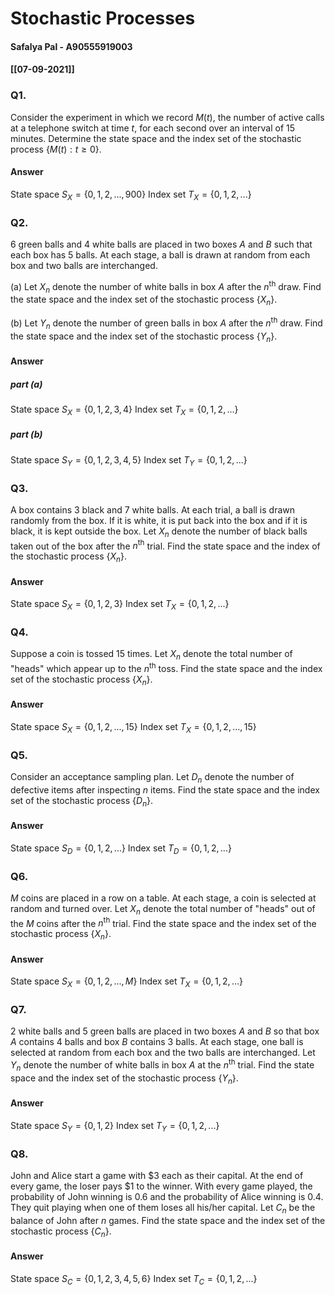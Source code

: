
# Stochastic Processes 
#### Safalya Pal - A90555919003

#### [[07-09-2021]]

### Q1. 
Consider the experiment in which we record $M(t)$, the number of active calls at a telephone switch at time $t$, for each second over an interval of 15 minutes. Determine the state space and the index set of the stochastic process $\left\{M(t):t\geq 0\right\}$.

#### Answer
State space $S_X  =\left\{0, 1, 2, ..., 900\right\}$
Index set $T_X = \left\{0, 1, 2, ...\right\}$

### Q2. 
6 green balls and 4 white balls are placed in two boxes $A$ and $B$ such that each box has 5 balls. At each stage, a ball is drawn at random from each box and two balls are interchanged.

(a) Let $X_n$ denote the number of white balls in box $A$ after the $n^{\text{th}}$ draw. Find the state space and the index set of the stochastic process $\left\{X_n\right\}$.

(b) Let $Y_n$ denote the number of green balls in box $A$ after the $n^{\text{th}}$ draw. Find the state space and the index set of the stochastic process $\left\{Y_n\right\}$.

#### Answer 
##### part (a)
State space $S_X = \left\{0, 1, 2, 3, 4\right\}$
Index set $T_X = \left\{0, 1, 2, ...\right\}$
##### part (b)
State space $S_Y = \left\{0, 1, 2, 3, 4, 5\right\}$
Index set $T_Y = \left\{0, 1, 2, ...\right\}$

### Q3. 
A box contains 3 black and 7 white balls. At each trial, a ball is drawn randomly from the box. If it is white, it is put back into the box and if it is black, it is kept outside the box. Let $X_n$ denote the number of black balls taken out of the box after the $n^{\text{th}}$ trial. Find the state space and the index of the stochastic process $\left\{X_n\right\}$.

#### Answer 
State space $S_X = \left\{0, 1, 2, 3\right\}$
Index set $T_X = \left\{0, 1, 2, ...\right\}$

### Q4.
Suppose a coin is tossed 15 times. Let $X_n$ denote the total number of "heads" which appear up to the $n^{\text{th}}$ toss. Find the state space and the index set of the stochastic process $\left\{X_n\right\}$.

#### Answer 
State space $S_X = \left\{0, 1, 2, ..., 15\right\}$
Index set $T_X = \left\{0, 1, 2, ..., 15\right\}$

### Q5. 
Consider an acceptance sampling plan. Let $D_n$ denote the number of defective items after inspecting $n$ items. Find the state space and the index set of the stochastic process $\left\{D_n\right\}$.

#### Answer 
State space $S_D = \left\{0, 1, 2, ...\right\}$
Index set $T_D = \left\{0, 1, 2, ...\right\}$

### Q6. 
$M$ coins are placed in a row on a table. At each stage, a coin is selected at random and turned over. Let $X_n$ denote the total number of "heads" out of the $M$ coins after the $n^{\text{th}}$ trial. Find the state space and the index set of the stochastic process $\left\{X_n\right\}$.

#### Answer 
State space $S_X = \left\{0, 1, 2, ..., M\right\}$
Index set $T_X = \left\{0, 1, 2, ...\right\}$

### Q7. 
2 white balls and 5 green balls are placed in two boxes $A$ and $B$ so that box $A$ contains 4 balls and box $B$ contains 3 balls. At each stage, one ball is selected at random from each box and the two balls are interchanged. Let $Y_n$ denote the number of white balls in box $A$ at the $n^{\text{th}}$ trial. Find the state space and the index set of the stochastic process $\left\{Y_n\right\}$.

#### Answer 
State space $S_Y = \left\{0, 1, 2\right\}$
Index set $T_Y = \left\{0, 1, 2, ...\right\}$

### Q8. 
John and Alice start a game with \$3 each as their capital. At the end of every game, the loser pays \$1 to the winner. With every game played, the probability of John winning is 0.6 and the probability of Alice winning is 0.4. They quit playing when one of them loses all his/her capital. Let $C_n$ be the balance of John after $n$ games. Find the state space and the index set of the stochastic process $\left\{C_n\right\}$.

#### Answer 
State space $S_C = \left\{0, 1, 2, 3, 4, 5, 6\right\}$
Index set $T_C = \left\{0, 1, 2, ...\right\}$
